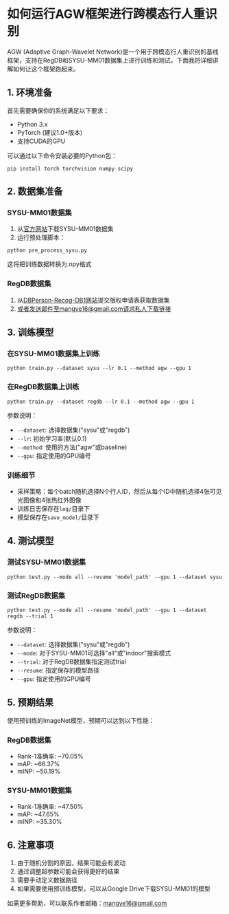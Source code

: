 # 如何运行AGW框架进行跨模态行人重识别

AGW (Adaptive Graph-Wavelet Network)是一个用于跨模态行人重识别的基线框架，支持在RegDB和SYSU-MM01数据集上进行训练和测试。下面我将详细讲解如何让这个框架跑起来。

## 1. 环境准备

首先需要确保你的系统满足以下要求：
- Python 3.x
- PyTorch (建议1.0+版本)
- 支持CUDA的GPU

可以通过以下命令安装必要的Python包：
```
pip install torch torchvision numpy scipy
```

## 2. 数据集准备

### SYSU-MM01数据集
1. 从[官方网站](http://isee.sysu.edu.cn/project/RGBIRReID.htm)下载SYSU-MM01数据集
2. 运行预处理脚本：
```
python pre_process_sysu.py
```
这将把训练数据转换为.npy格式

### RegDB数据集
1. 从[DBPerson-Recog-DB1网站](http://dm.dongguk.edu/link.html)提交版权申请表获取数据集
2. 或者发送邮件至mangye16@gmail.com请求私人下载链接

## 3. 训练模型

### 在SYSU-MM01数据集上训练
```
python train.py --dataset sysu --lr 0.1 --method agw --gpu 1
```

### 在RegDB数据集上训练
```
python train.py --dataset regdb --lr 0.1 --method agw --gpu 1
```

参数说明：
- `--dataset`: 选择数据集("sysu"或"regdb")
- `--lr`: 初始学习率(默认0.1)
- `--method`: 使用的方法("agw"或baseline)
- `--gpu`: 指定使用的GPU编号

### 训练细节
- 采样策略：每个batch随机选择N个行人ID，然后从每个ID中随机选择4张可见光图像和4张热红外图像
- 训练日志保存在`log/`目录下
- 模型保存在`save_model/`目录下

## 4. 测试模型

### 测试SYSU-MM01数据集
```
python test.py --mode all --resume 'model_path' --gpu 1 --dataset sysu
```

### 测试RegDB数据集
```
python test.py --mode all --resume 'model_path' --gpu 1 --dataset regdb --trial 1
```

参数说明：
- `--dataset`: 选择数据集("sysu"或"regdb")
- `--mode`: 对于SYSU-MM01可选择"all"或"indoor"搜索模式
- `--trial`: 对于RegDB数据集指定测试trial
- `--resume`: 指定保存的模型路径
- `--gpu`: 指定使用的GPU编号

## 5. 预期结果

使用预训练的ImageNet模型，预期可以达到以下性能：

### RegDB数据集
- Rank-1准确率: ~70.05%
- mAP: ~66.37%
- mINP: ~50.19%

### SYSU-MM01数据集
- Rank-1准确率: ~47.50%
- mAP: ~47.65%
- mINP: ~35.30%

## 6. 注意事项

1. 由于随机分割的原因，结果可能会有波动
2. 通过调整超参数可能会获得更好的结果
3. 需要手动定义数据路径
4. 如果需要使用预训练模型，可以从Google Drive下载SYSU-MM01的模型

如需更多帮助，可以联系作者邮箱：mangye16@gmail.com